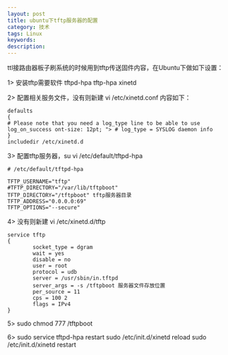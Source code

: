```yaml
---
layout: post
title: ubuntu下tftp服务器的配置
category: 技术
tags: Linux
keywords:
description:
---
```


ttl接路由器板子刷系统的时候用到tftp传送固件内容，在Ubuntu下做如下设置：

1> 安装tftp需要软件 tftpd-hpa tftp-hpa xinetd

2> 配置相关服务文件，没有则新建 vi /etc/xinetd.conf 内容如下：

	defaults
	{
	# Please note that you need a log_type line to be able to use log_on_success ont-size: 12pt; "> # log_type = SYSLOG daemon info 	
	}
	includedir /etc/xinetd.d

3> 配置tftp服务器，su vi /etc/default/tftpd-hpa

	# /etc/default/tftpd-hpa

	TFTP_USERNAME="tftp"
	#TFTP_DIRECTORY="/var/lib/tftpboot"
	TFTP_DIRECTORY="/tftpboot" tftp服务器目录
	TFTP_ADDRESS="0.0.0.0:69"
	TFTP_OPTIONS="--secure"

4> 没有则新建 vi /etc/xinetd.d/tftp

	service tftp
	{
		    socket_type = dgram
			wait = yes
			disable = no
			user = root
			protocol = udb
			server = /usr/sbin/in.tftpd
			server_args = -s /tftpboot 服务器文件存放位置
			per_source = 11
			cps = 100 2
			flags = IPv4
	}

5> sudo chmod 777 /tftpboot

6> sudo service tftpd-hpa restart    sudo /etc/init.d/xinetd reload  sudo /etc/init.d/xinetd restart
